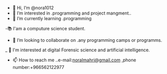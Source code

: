 - 👋 Hi, I’m @nora1012
- 👀 I’m interested in .programming and project mangment..
- 🌱 I’m currently learning .programming

-📚  I'am a computure science student.
- 💞️ I’m looking to collaborate on .any programming camps or programms.

_ 🔎 I'm interested at digital Forensic science and artificial intelligence.

- 📫 How to reach me ..e-mail:noralmahri@gmail.com ,phone number:+966562122977

<!---
nora1012/nora1012 is a ✨ special ✨ repository because its `README.md` (this file) appears on your GitHub profile.
You can click the Preview link to take a look at your changes.
--->
